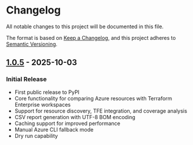 # Changelog

All notable changes to this project will be documented in this file.

The format is based on [Keep a Changelog](https://keepachangelog.com/en/1.0.0/),
and this project adheres to [Semantic Versioning](https://semver.org/spec/v2.0.0.html).

## [1.0.5] - 2025-10-03

### Initial Release
- First public release to PyPI
- Core functionality for comparing Azure resources with Terraform Enterprise workspaces
- Support for resource discovery, TFE integration, and coverage analysis
- CSV report generation with UTF-8 BOM encoding
- Caching support for improved performance
- Manual Azure CLI fallback mode
- Dry run capability

[1.0.5]: https://github.com/henrybravo/zephy/releases/tag/v1.0.5
